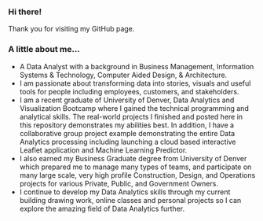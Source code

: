 ###  Hi there!   
Thank you for visiting my GitHub page.   
###  A little about me...
  - A Data Analyst with a background in Business Management,  Information Systems & Technology, Computer Aided Design, & Architecture.  
  - I am passionate about transforming data into stories, visuals and useful tools for people including employees, customers, and stakeholders.   
  - I am a recent graduate of University of Denver, Data Analytics and Visualization Bootcamp where I gained the technical programming and analytical skills.  The real-world projects I finished and posted here in this repository demonstrates my abilities best.  In addition, I have a collaborative group project example demonstrating the entire Data Analytics processing including launching a cloud based interactive Leaflet application and Machine Learning Predictor. 
  - I also earned my Business Graduate degree from University of Denver which prepared me to manage many types of teams, and participate on many large scale, very high profile Construction, Design, and Operations projects for various Private, Public, and Government Owners.         
  - I continue to develop my Data Analytics skills through my current building drawing work, online classes and personal projects so I can explore the amazing field of Data Analytics further.    
